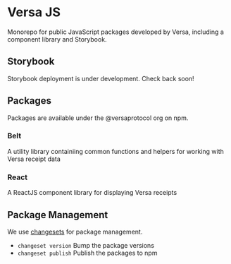 # Versa JS

Monorepo for public JavaScript packages developed by Versa, including a component library and Storybook.

## Storybook

Storybook deployment is under development. Check back soon!

## Packages

Packages are available under the @versaprotocol org on npm.

### Belt

A utility library containiing common functions and helpers for working with Versa receipt data

### React

A ReactJS component library for displaying Versa receipts

## Package Management

We use [changesets](https://github.com/changesets/changesets) for package management.

- `changeset version` Bump the package versions
- `changeset publish` Publish the packages to npm
